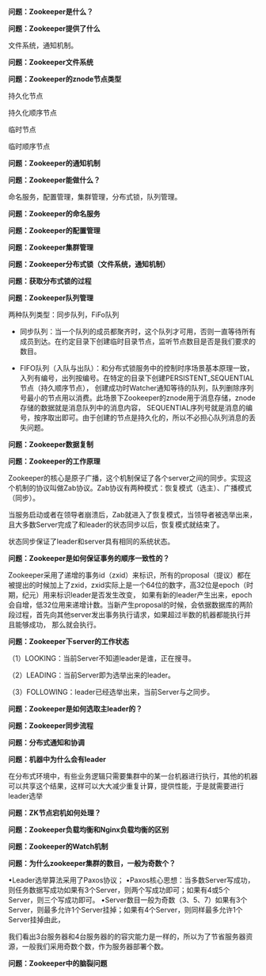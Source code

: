 
**问题：Zookeeper是什么？**


**问题：Zookeeper提供了什么**

文件系统，通知机制。

**问题：Zookeeper文件系统**



**问题：Zookeeper的znode节点类型**

持久化节点

持久化顺序节点

临时节点

临时顺序节点


**问题：Zookeeper的通知机制**


**问题：Zookeeper能做什么？**

命名服务，配置管理，集群管理，分布式锁，队列管理。

**问题：Zookeeper的命名服务**


**问题：Zookeeper的配置管理**


**问题：Zookeeper集群管理**


**问题：Zookeeper分布式锁（文件系统，通知机制）**


**问题：获取分布式锁的过程**


**问题：Zookeeper队列管理**

两种队列类型：同步队列，FiFo队列

- 同步队列：当一个队列的成员都聚齐时，这个队列才可用，否则一直等待所有成员到达。在约定目录下创建临时目录节点，监听节点数目是否是我们要求的数目。

- FIFO队列（入队与出队）：和分布式锁服务中的控制时序场景基本原理一致，入列有编号，出列按编号。在特定的目录下创建PERSISTENT_SEQUENTIAL节点（持久顺序节点），
创建成功时Watcher通知等待的队列，队列删除序列号最小的节点用以消费。此场景下Zookeeper的znode用于消息存储，znode存储的数据就是消息队列中的消息内容，
SEQUENTIAL序列号就是消息的编号，按序取出即可。由于创建的节点是持久化的，所以不必担心队列消息的丢失问题。

**问题：Zookeeper数据复制**


**问题：Zookeeper的工作原理**

Zookeeper的核心是原子广播，这个机制保证了各个server之间的同步。实现这个机制的协议叫做Zab协议。Zab协议有两种模式：恢复模式（选主）、广播模式（同步）。

当服务启动或者在领导者崩溃后，Zab就进入了恢复模式，当领导者被选举出来，且大多数Server完成了和leader的状态同步以后，恢复模式就结束了。

状态同步保证了leader和server具有相同的系统状态。


**问题：Zookeeper是如何保证事务的顺序一致性的？**

Zookeeper采用了递增的事务id（zxid）来标识，所有的proposal（提议）都在被提出的时候加上了zxid，zxid实际上是一个64位的数字，高32位是epoch（时期，纪元）用来标识leader是否发生改变，
如果有新的leader产生出来，epoch会自增，低32位用来递增计数。当新产生proposal的时候，会依据数据库的两阶段过程，首先向其他server发出事务执行请求，如果超过半数的机器都能执行并且能够成功，
那么就会执行。

**问题：Zookeeper下server的工作状态**

（1）LOOKING：当前Server不知道leader是谁，正在搜寻。

（2）LEADING：当前Server即为选举出来的leader。

（3）FOLLOWING：leader已经选举出来，当前Server与之同步。


**问题：Zookeeper是如何选取主leader的？**


**问题：Zookeeper同步流程**



**问题：分布式通知和协调**



**问题：机器中为什么会有leader**

在分布式环境中，有些业务逻辑只需要集群中的某一台机器进行执行，其他的机器可以共享这个结果，这样可以大大减少重复计算，提供性能，于是就需要进行leader选举


**问题：ZK节点宕机如何处理？**


**问题：Zookeeper负载均衡和Nginx负载均衡的区别**


**问题：Zookeeper的Watch机制**


**问题：为什么zookeeper集群的数目，一般为奇数个？**

•Leader选举算法采用了Paxos协议；
•Paxos核心思想：当多数Server写成功，则任务数据写成功如果有3个Server，则两个写成功即可；如果有4或5个Server，则三个写成功即可。
•Server数目一般为奇数（3、5、7）如果有3个Server，则最多允许1个Server挂掉；如果有4个Server，则同样最多允许1个Server挂掉由此，

我们看出3台服务器和4台服务器的的容灾能力是一样的，所以为了节省服务器资源，一般我们采用奇数个数，作为服务器部署个数。


**问题：Zookeeper中的脑裂问题**
